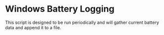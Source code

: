 Windows Battery Logging
=======================

This script is designed to be run periodically and will gather 
current battery data and append it to a file.